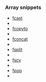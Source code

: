 ### Array snippets

* [fcast](https://github.com/uonick/fatfree-snippets/blob/master/fatfree-cast.sublime-snippet#L6)
* 
* [fcopyto](https://github.com/uonick/fatfree-snippets/blob/master/fatfree-copyto.sublime-snippet#L6)
* 
* [fconcat](https://github.com/uonick/fatfree-snippets/blob/master/fatfree-concat.sublime-snippet#L6)
* 
* [fsplit](https://github.com/uonick/fatfree-snippets/blob/e7e176274580bf08ff5326743151dd845267d7a6/fatfree-split.sublime-snippet#L3)
* 
* [fscv](https://github.com/uonick/fatfree-snippets/blob/7201798db38cd88a71342bdadf2d00fa79d8d0e8/fatfree-csv.sublime-snippet#L3)
* 
* [fpop](https://github.com/uonick/fatfree-snippets/blob/master/fatfree-pop.sublime-snippet#L3)
* 
